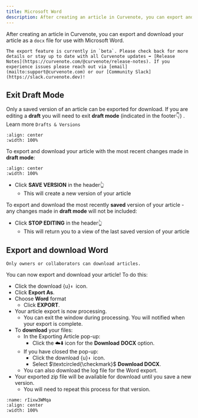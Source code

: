 ```yaml
---
title: Microsoft Word
description: After creating an article in Curvenote, you can export and download your article as a DOCX file for use with Microsoft Word.
---
```


After creating an article in Curvenote, you can export and download your article as a `docx` file for use with Microsoft Word.

```{note}
The export feature is currently in `beta`. Please check back for more details or stay up to date with all Curvenote updates ➡️ [Release Notes](https://curvenote.com/@curvenote/release-notes). If you experience issues please reach out via [email](mailto:support@curvenote.com) or our [Community Slack](https://slack.curvenote.dev)!

```

## Exit Draft Mode

Only a saved version of an article can be exported for download. If you are editing a **draft** you will need to exit **draft mode** (indicated in the footer👇) . Learn more `Drafts & Versions`

```{figure} images/TnCP56I5qhrKLeVufPL4-d94DK2WzsIyus8Hqb4pq-v1.png
:align: center
:width: 100%
```

To export and download your article with the most recent changes made in **draft mode**\:

```{figure} images/TnCP56I5qhrKLeVufPL4-XzFgTi9vwrgRY5S1SlIP-v1.png
:align: center
:width: 100%
```

- Click **SAVE VERSION** in the header👆
  - This will create a new version of your article

To export and download the most recently **saved** version of your article - any changes made in **draft mode** will not be included:

- Click **STOP EDITING** in the header👆
  - This will return you to a view of the last saved version of your article

## Export and download Word

```{warning}
Only owners or collaborators can download articles.

```

You can now export and download your article! To do this:

- Click the download {u}`⬇ `icon.
- Click **Export As**.
- Choose **Word** format
  - Click **EXPORT**.
- Your article export is now processing.
  - You can exit the window during processing. You will notified when your export is complete.
- To **download** your files:
  - In the Exporting Article pop-up:
    - Click the ☁️⬇️ icon for the **Download** **DOCX** option.
  - If you have closed the pop-up:
    - Click the download {u}`⬇ `icon.
    - Select $\textcircled{\checkmark}$ **Download DOCX**.
  - You can also download the log file for the Word export.
- Your exported zip file will be available for download until you save a new version.
  - You will need to repeat this process for that version.

```{figure} images/TnCP56I5qhrKLeVufPL4-vrVM4xJ3SGB38KPeWaCR-v1.gif
:name: rIixw3WMqa
:align: center
:width: 100%
```

